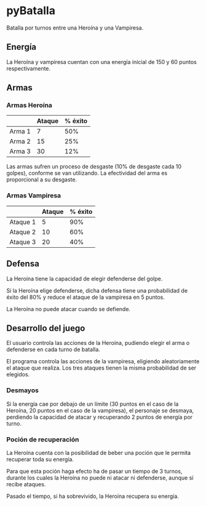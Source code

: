 # pyBatalla

Batalla por turnos entre una Heroína y una Vampiresa.

## Energía

La Heroína y vampiresa cuentan con una energía inicial de 150 y 60
puntos respectivamente.

## Armas 
### Armas Heroína

||Ataque|% éxito|
|-|-|-|
|Arma 1|7|50%|
|Arma 2|15|25%|
|Arma 3|30|12%|

Las armas sufren un proceso de desgaste (10% de desgaste cada 10 golpes), conforme se van utilizando. La efectividad del arma es proporcional a su desgaste. 

### Armas Vampiresa

||Ataque|% éxito|
|-|-|-|
|Ataque 1|5|90%|
|Ataque 2|10|60%|
|Ataque 3|20|40%|

## Defensa

La Heroína tiene la capacidad de elegir defenderse del golpe.

Si la Heroína elige defenderse, dicha defensa tiene una probabilidad de
éxito del 80% y reduce el ataque de la vampiresa en 5 puntos.

La Heroína no puede atacar cuando se defiende.

## Desarrollo del juego

El usuario controla las acciones de la Heroína, pudiendo elegir el arma o defenderse en cada turno de batalla.

El programa controla las acciones de la vampiresa, eligiendo aleatoriamente el ataque que realiza. Los tres ataques
tienen la misma probabilidad de ser elegidos.

### Desmayos

Si la energía cae por debajo de un límite (30 puntos en el caso de la Heroína, 20 puntos en el caso de la vampiresa), el personaje se desmaya, perdiendo la capacidad de atacar y recuperando 2 puntos de energía por turno.

### Poción de recuperación

La Heroína cuenta con la posibilidad de beber una poción que le permita recuperar toda su energía. 

Para que esta poción haga efecto ha de pasar un tiempo de 3 turnos, durante los cuales la Heroína no puede ni atacar ni defenderse, aunque sí recibe ataques. 

Pasado el tiempo, si ha sobrevivido, la Heroína recupera su energía.